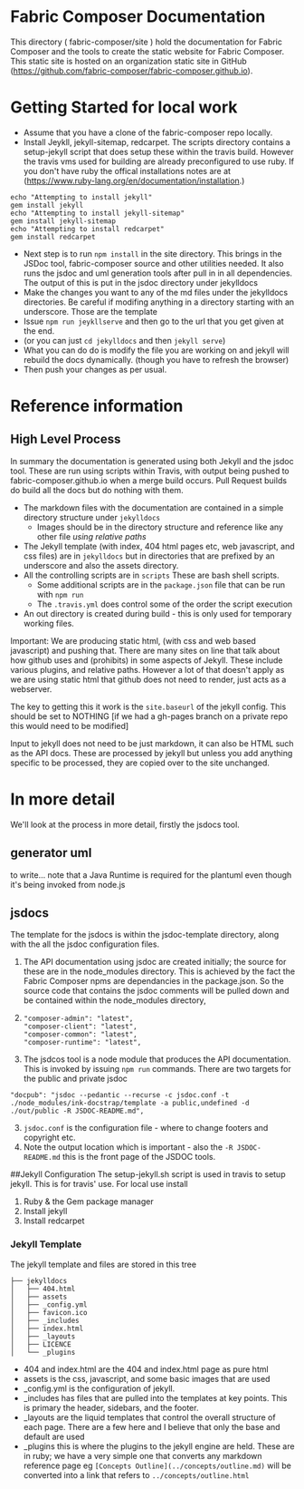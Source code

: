 # Fabric Composer Documentation

This directory ( fabric-composer/site ) hold the documentation for Fabric Composer and the tools to create the static website for Fabric Composer. This static site is hosted on an organization static site in GitHub (https://github.com/fabric-composer/fabric-composer.github.io).

# Getting Started for local work
- Assume that you have a clone of the fabric-composer repo locally.
- Install Jeykll, jekyll-sitemap, redcarpet.  The scripts directory contains a setup-jekyll script that does setup these within the travis build. However the travis vms used for building are already preconfigured to use ruby. If you don't have ruby the offical installations notes are at (https://www.ruby-lang.org/en/documentation/installation.)
```
echo "Attempting to install jekyll"
gem install jekyll
echo "Attempting to install jekyll-sitemap"
gem install jekyll-sitemap
echo "Attempting to install redcarpet"
gem install redcarpet
```

- Next step is to run `npm install` in the site directory. This brings in the JSDoc tool, fabric-composer source and other utilities needed. It also runs the jsdoc and uml generation tools after pull in in all dependencies. The output of this is put in the jsdoc directory under jekylldocs
- Make the changes you want to any of the md files under the jekylldocs directories. Be careful if modifing anything in a directory starting with an underscore. Those are the template
- Issue `npm run jeykllserve` and then go to the url that you get given at the end.
- (or you can just  `cd jekylldocs`  and then `jekyll serve`)
- What you can do do is modify the file you are working on and jekyll will rebuild the docs dynamically. (though you have to refresh the browser)
- Then push your changes as per usual.




# Reference information

## High Level Process
In summary the documentation is generated using both Jekyll and the jsdoc tool. These are run using scripts within Travis, with output being pushed to fabric-composer.github.io when a merge build occurs. Pull Request builds do build all the docs but do nothing with them.

* The markdown files with the documentation are contained in a simple directory structure under `jekylldocs`
  * Images should be in the directory structure and reference like any other file *using relative paths*
* The Jekyll template (with index, 404 html pages etc, web javascript, and css files) are in  `jekylldocs` but in directories that are prefixed by an underscore and also the assets directory.
* All the controlling scripts are in `scripts` These are bash shell scripts.
    * Some additional scripts are in the `package.json` file that can be run with `npm run`
    * The `.travis.yml` does control some of the order the script execution
* An out directory is created during build - this is only used for temporary working files.

Important:  We are producing static html, (with css and web based javascript) and pushing that. There are many sites on line that talk about how github uses and (prohibits) in some aspects of Jekyll. These include various plugins, and relative paths. However a lot of that doesn't apply as we are using static html that github does not need to render, just acts as a webserver.

The key to getting this it work is the `site.baseurl` of the jekyll config. This should be set to NOTHING  [if we had a gh-pages branch on a private repo this would need to be modified]

Input to jekyll does not need to be just markdown, it can also be HTML such as the API docs. These are processed by jekyll but unless you add anything specific to be processed, they are copied over to the site unchanged.

# In more detail
We'll look at the process in more detail, firstly the jsdocs tool.

## generator uml

to write... note that a Java Runtime is required for the plantuml even though it's being invoked from node.js

## jsdocs

 The template for the jsdocs is within the jsdoc-template directory, along with the all the jsdoc configuration files.

1. The API documentation using jsdoc are created initially; the source for these are in the node_modules directory. This is achieved by the fact the Fabric Composer npms are dependancies in the package.json. So the source code that contains the jsdoc comments will be pulled down and be contained within the node_modules directory,
2.
    ```
    "composer-admin": "latest",
    "composer-client": "latest",
    "composer-common": "latest",
    "composer-runtime": "latest",
    ```
2.  The jsdcos tool is a node module that produces the API documentation.  This is invoked by issuing `npm run` commands. There are two targets for the public and private jsdoc

```
"docpub": "jsdoc --pedantic --recurse -c jsdoc.conf -t ./node_modules/ink-docstrap/template -a public,undefined -d ./out/public -R JSDOC-README.md",
```

3. `jsdoc.conf` is the configuration file - where to change footers and copyright etc.
4. Note the output location which is important - also the `-R JSDOC-README.md`   this is the front page of the JSDOC tools.


##Jekyll Configuration
The setup-jekyll.sh script is used in travis to setup jekyll. This is for travis' use. For local use install

1. Ruby & the Gem package manager
2. Install jekyll
3. Install redcarpet


### Jekyll Template

The jekyll template and files are stored in this tree

```
├── jekylldocs
│   ├── 404.html
│   ├── assets
│   ├── _config.yml
│   ├── favicon.ico
│   ├── _includes
│   ├── index.html
│   ├── _layouts
│   ├── LICENCE
│   └── _plugins
```

* 404 and index.html are the 404 and index.html page as pure html
* assets is the css, javascript, and some basic images that are used
* _config.yml is the configuration of jekyll.
* _includes has files that are pulled into the templates at key points. This is primary the header, sidebars, and the footer.
* _layouts are the liquid templates that control the overall structure of each page. There are a few here and I believe that only the base and default are used
* _plugins this is where the plugins to the jekyll engine are held. These are in ruby; we have a very simple one that converts any markdown reference page  eg  `[Concepts Outline](../concepts/outline.md)` will be converted into a link that refers to `../concepts/outline.html`
